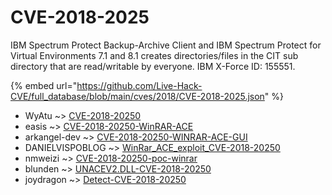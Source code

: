 # CVE-2018-2025

IBM Spectrum Protect Backup-Archive Client and IBM Spectrum Protect for Virtual Environments 7.1 and 8.1 creates directories/files in the CIT sub directory that are read/writable by everyone. IBM X-Force ID: 155551.

{% embed url="https://github.com/Live-Hack-CVE/full_database/blob/main/cves/2018/CVE-2018-2025.json" %}


* WyAtu ~> [CVE-2018-20250](https://zeste.alice-snow.ru/2018/database/cve-2018-2025/cve-2018-20250-wyatu)
* easis ~> [CVE-2018-20250-WinRAR-ACE](https://zeste.alice-snow.ru/2018/database/cve-2018-2025/cve-2018-20250-winrar-ace-easis)
* arkangel-dev ~> [CVE-2018-20250-WINRAR-ACE-GUI](https://zeste.alice-snow.ru/2018/database/cve-2018-2025/cve-2018-20250-winrar-ace-gui-arkangel-dev)
* DANIELVISPOBLOG ~> [WinRar_ACE_exploit_CVE-2018-20250](https://zeste.alice-snow.ru/2018/database/cve-2018-2025/winrar_ace_exploit_cve-2018-20250-danielvispoblog)
* nmweizi ~> [CVE-2018-20250-poc-winrar](https://zeste.alice-snow.ru/2018/database/cve-2018-2025/cve-2018-20250-poc-winrar-nmweizi)
* blunden ~> [UNACEV2.DLL-CVE-2018-20250](https://zeste.alice-snow.ru/2018/database/cve-2018-2025/unacev2.dll-cve-2018-20250-blunden)
* joydragon ~> [Detect-CVE-2018-20250](https://zeste.alice-snow.ru/2018/database/cve-2018-2025/detect-cve-2018-20250-joydragon)